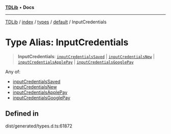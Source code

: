 [**TDLib**](../../../../../../README.md) • **Docs**

***

[TDLib](../../../../../../modules.md) / [index](../../../../../README.md) / [types](../../../README.md) / [default](../README.md) / InputCredentials

# Type Alias: InputCredentials

> **InputCredentials**: [`inputCredentialsSaved`](inputCredentialsSaved.md) \| [`inputCredentialsNew`](inputCredentialsNew.md) \| [`inputCredentialsApplePay`](inputCredentialsApplePay.md) \| [`inputCredentialsGooglePay`](inputCredentialsGooglePay.md)

Any of:
- [inputCredentialsSaved](inputCredentialsSaved.md)
- [inputCredentialsNew](inputCredentialsNew.md)
- [inputCredentialsApplePay](inputCredentialsApplePay.md)
- [inputCredentialsGooglePay](inputCredentialsGooglePay.md)

## Defined in

dist/generated/types.d.ts:61872
